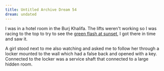 ```yaml
---
title: Untitled Archive Dream 54
dream: undated
---
```


I was in a hotel room in the Burj Khalifa. The lifts weren't working so I was racing to the top to try to see the <a href="https://en.wikipedia.org/wiki/Green_flash">green flash at sunset</a>, I got there in time and saw it.

A girl stood next to me also watching and asked me to follow her through a locker mounted to the wall which had a false back and opened with a key. Connected to the locker was a service shaft that connected to a large hidden room.
